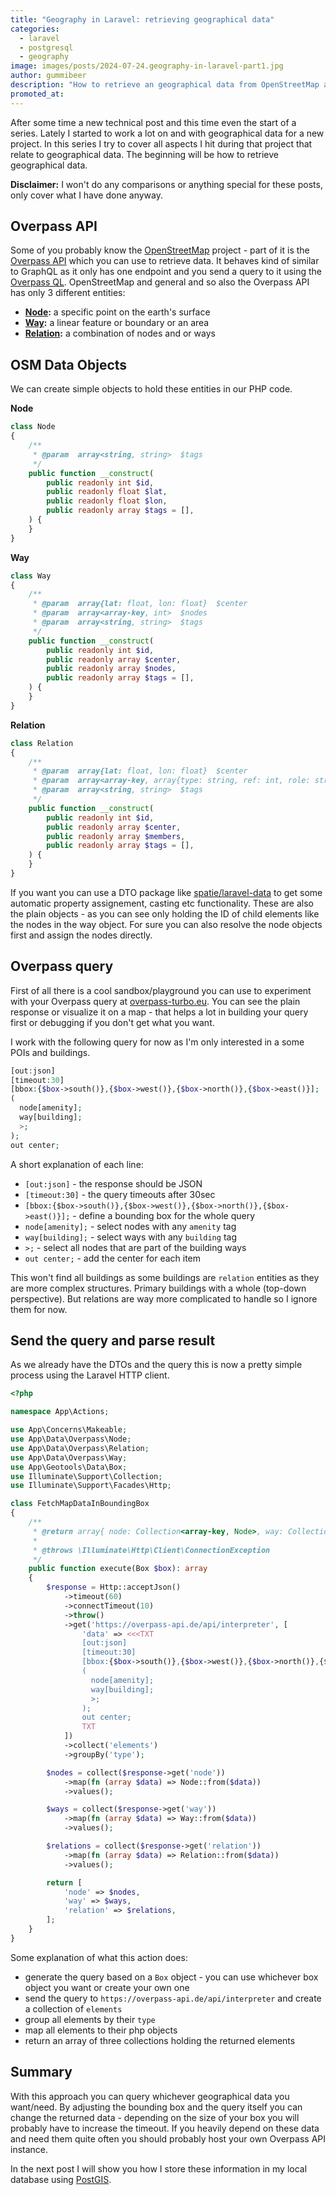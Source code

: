 ```yaml
---
title: "Geography in Laravel: retrieving geographical data"
categories:
  - laravel
  - postgresql
  - geography
image: images/posts/2024-07-24.geography-in-laravel-part1.jpg
author: gummibeer
description: "How to retrieve an geographical data from OpenStreetMap and transform them into usable PHP objects."
promoted_at:
---
```


After some time a new technical post and this time even the start of a series.
Lately I started to work a lot on and with geographical data for a new project.
In this series I try to cover all aspects I hit during that project that relate to geographical data.
The beginning will be how to retrieve geographical data.

**Disclaimer:** I won't do any comparisons or anything special for these posts, only cover what I have done anyway.

## Overpass API

Some of you probably know the [OpenStreetMap](https://www.openstreetmap.org) project - part of it is the [Overpass API](https://wiki.openstreetmap.org/wiki/Overpass_API) which you can use to retrieve data.
It behaves kind of similar to GraphQL as it only has one endpoint and you send a query to it using the [Overpass QL](https://wiki.openstreetmap.org/wiki/Overpass_API/Overpass_QL).
OpenStreetMap and general and so also the Overpass API has only 3 different entities:

- **[Node](https://wiki.openstreetmap.org/wiki/Node):** a specific point on the earth's surface
- **[Way](https://wiki.openstreetmap.org/wiki/Way):** a linear feature or boundary or an area
- **[Relation](https://wiki.openstreetmap.org/wiki/Relation):** a combination of nodes and or ways

## OSM Data Objects

We can create simple objects to hold these entities in our PHP code.

**Node**

```php
class Node
{
    /**
     * @param  array<string, string>  $tags
     */
    public function __construct(
        public readonly int $id,
        public readonly float $lat,
        public readonly float $lon,
        public readonly array $tags = [],
    ) {
    }
}
```

**Way**

```php
class Way
{
    /**
     * @param  array{lat: float, lon: float}  $center
     * @param  array<array-key, int>  $nodes
     * @param  array<string, string>  $tags
     */
    public function __construct(
        public readonly int $id,
        public readonly array $center,
        public readonly array $nodes,
        public readonly array $tags = [],
    ) {
    }
}
```

**Relation**

```php
class Relation
{
    /**
     * @param  array{lat: float, lon: float}  $center
     * @param  array<array-key, array{type: string, ref: int, role: string}>  $members
     * @param  array<string, string>  $tags
     */
    public function __construct(
        public readonly int $id,
        public readonly array $center,
        public readonly array $members,
        public readonly array $tags = [],
    ) {
    }
}
```

If you want you can use a DTO package like [spatie/laravel-data](https://github.com/spatie/laravel-data) to get some automatic property assignement, casting etc functionality.
These are also the plain objects - as you can see only holding the ID of child elements like the nodes in the way object.
For sure you can also resolve the node objects first and assign the nodes directly.

## Overpass query

First of all there is a cool sandbox/playground you can use to experiment with your Overpass query at [overpass-turbo.eu](https://overpass-turbo.eu).
You can see the plain response or visualize it on a map - that helps a lot in building your query first or debugging if you don't get what you want.

I work with the following query for now as I'm only interested in a some POIs and buildings.

```php
[out:json]
[timeout:30]
[bbox:{$box->south()},{$box->west()},{$box->north()},{$box->east()}];
(
  node[amenity];
  way[building];
  >;
);
out center;
```

A short explanation of each line:

- `[out:json]` - the response should be JSON
- `[timeout:30]` - the query timeouts after 30sec
- `[bbox:{$box->south()},{$box->west()},{$box->north()},{$box->east()}];` - define a bounding box for the whole query
- `node[amenity];` - select nodes with any `amenity` tag
- `way[building];` - select ways with any `building` tag
- `>;` - select all nodes that are part of the building ways
- `out center;` - add the center for each item

This won't find all buildings as some buildings are `relation` entities as they are more complex structures.
Primary buildings with a whole (top-down perspective).
But relations are way more complicated to handle so I ignore them for now.

## Send the query and parse result

As we already have the DTOs and the query this is now a pretty simple process using the Laravel HTTP client.

```php
<?php

namespace App\Actions;

use App\Concerns\Makeable;
use App\Data\Overpass\Node;
use App\Data\Overpass\Relation;
use App\Data\Overpass\Way;
use App\Geotools\Data\Box;
use Illuminate\Support\Collection;
use Illuminate\Support\Facades\Http;

class FetchMapDataInBoundingBox
{
    /**
     * @return array{ node: Collection<array-key, Node>, way: Collection<array-key, Way>, relation: Collection<array-key, Relation> }
     *
     * @throws \Illuminate\Http\Client\ConnectionException
     */
    public function execute(Box $box): array
    {
        $response = Http::acceptJson()
            ->timeout(60)
            ->connectTimeout(10)
            ->throw()
            ->get('https://overpass-api.de/api/interpreter', [
                'data' => <<<TXT
                [out:json]
                [timeout:30]
                [bbox:{$box->south()},{$box->west()},{$box->north()},{$box->east()}];
                (
                  node[amenity];
                  way[building];
                  >;
                );
                out center;
                TXT
            ])
            ->collect('elements')
            ->groupBy('type');

        $nodes = collect($response->get('node'))
            ->map(fn (array $data) => Node::from($data))
            ->values();

        $ways = collect($response->get('way'))
            ->map(fn (array $data) => Way::from($data))
            ->values();

        $relations = collect($response->get('relation'))
            ->map(fn (array $data) => Relation::from($data))
            ->values();

        return [
            'node' => $nodes,
            'way' => $ways,
            'relation' => $relations,
        ];
    }
}
```

Some explanation of what this action does:

- generate the query based on a `Box` object - you can use whichever box object you want or create your own one
- send the query to `https://overpass-api.de/api/interpreter` and create a collection of `elements`
- group all elements by their `type`
- map all elements to their php objects
- return an array of three collections holding the returned elements

## Summary

With this approach you can query whichever geographical data you want/need.
By adjusting the bounding box and the query itself you can change the returned data - depending on the size of your box you will probably have to increase the timeout.
If you heavily depend on these data and need them quite often you should probably host your own Overpass API instance.

In the next post I will show you how I store these information in my local database using [PostGIS](https://postgis.net).
